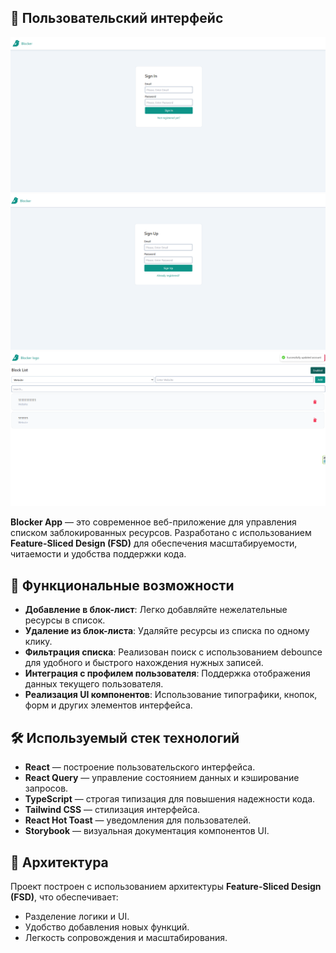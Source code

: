 ## 🎨 Пользовательский интерфейс
![Главный экран](image.png) 
![Главный экран](image-1.png) 
![Главный экран](image-2.png)

**Blocker App** — это современное веб-приложение для управления списком заблокированных ресурсов. Разработано с использованием **Feature-Sliced Design (FSD)** для обеспечения масштабируемости, читаемости и удобства поддержки кода.  

## 📌 Функциональные возможности  
- **Добавление в блок-лист**: Легко добавляйте нежелательные ресурсы в список.  
- **Удаление из блок-листа**: Удаляйте ресурсы из списка по одному клику.  
- **Фильтрация списка**: Реализован поиск с использованием debounce для удобного и быстрого нахождения нужных записей.  
- **Интеграция с профилем пользователя**: Поддержка отображения данных текущего пользователя.  
- **Реализация UI компонентов**: Использование типографики, кнопок, форм и других элементов интерфейса.  

## 🛠️ Используемый стек технологий  
- **React** — построение пользовательского интерфейса.  
- **React Query** — управление состоянием данных и кэширование запросов.  
- **TypeScript** — строгая типизация для повышения надежности кода.  
- **Tailwind CSS** — стилизация интерфейса.  
- **React Hot Toast** — уведомления для пользователей.  
- **Storybook** — визуальная документация компонентов UI.  

## 📂 Архитектура  
Проект построен с использованием архитектуры **Feature-Sliced Design (FSD)**, что обеспечивает:  
- Разделение логики и UI.  
- Удобство добавления новых функций.  
- Легкость сопровождения и масштабирования.  

